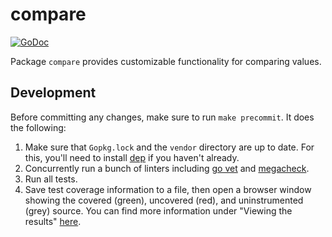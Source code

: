 # compare

[![GoDoc](https://godoc.org/github.com/haimberger/compare?status.svg)](https://godoc.org/github.com/haimberger/compare)

Package `compare` provides customizable functionality for comparing values.

## Development

Before committing any changes, make sure to run `make precommit`. It does the following:

1. Make sure that `Gopkg.lock` and the `vendor` directory are up to date. For this, you'll need to install [dep](https://github.com/golang/dep) if you haven't already.
1. Concurrently run a bunch of linters including [go vet](https://golang.org/cmd/vet/) and [megacheck](https://github.com/dominikh/go-tools/tree/master/cmd/megacheck).
1. Run all tests.
1. Save test coverage information to a file, then open a browser window showing the covered (green), uncovered (red), and uninstrumented (grey) source. You can find more information under "Viewing the results" [here](https://blog.golang.org/cover).
